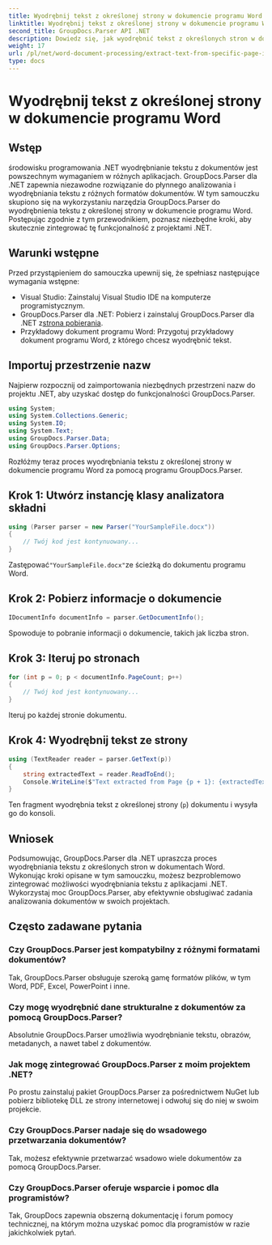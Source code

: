 ```yaml
---
title: Wyodrębnij tekst z określonej strony w dokumencie programu Word
linktitle: Wyodrębnij tekst z określonej strony w dokumencie programu Word
second_title: GroupDocs.Parser API .NET
description: Dowiedz się, jak wyodrębnić tekst z określonych stron w dokumentach programu Word za pomocą GroupDocs.Parser dla .NET. Zintegruj możliwości wyodrębniania tekstu ze swoją platformą .NET.
weight: 17
url: /pl/net/word-document-processing/extract-text-from-specific-page-in-word-document/
type: docs
---
```

# Wyodrębnij tekst z określonej strony w dokumencie programu Word

## Wstęp
środowisku programowania .NET wyodrębnianie tekstu z dokumentów jest powszechnym wymaganiem w różnych aplikacjach. GroupDocs.Parser dla .NET zapewnia niezawodne rozwiązanie do płynnego analizowania i wyodrębniania tekstu z różnych formatów dokumentów. W tym samouczku skupiono się na wykorzystaniu narzędzia GroupDocs.Parser do wyodrębnienia tekstu z określonej strony w dokumencie programu Word. Postępując zgodnie z tym przewodnikiem, poznasz niezbędne kroki, aby skutecznie zintegrować tę funkcjonalność z projektami .NET.
## Warunki wstępne
Przed przystąpieniem do samouczka upewnij się, że spełniasz następujące wymagania wstępne:
- Visual Studio: Zainstaluj Visual Studio IDE na komputerze programistycznym.
-  GroupDocs.Parser dla .NET: Pobierz i zainstaluj GroupDocs.Parser dla .NET z[strona pobierania](https://releases.groupdocs.com/parser/net/).
- Przykładowy dokument programu Word: Przygotuj przykładowy dokument programu Word, z którego chcesz wyodrębnić tekst.

## Importuj przestrzenie nazw
Najpierw rozpocznij od zaimportowania niezbędnych przestrzeni nazw do projektu .NET, aby uzyskać dostęp do funkcjonalności GroupDocs.Parser.
```csharp
using System;
using System.Collections.Generic;
using System.IO;
using System.Text;
using GroupDocs.Parser.Data;
using GroupDocs.Parser.Options;
```

Rozłóżmy teraz proces wyodrębniania tekstu z określonej strony w dokumencie programu Word za pomocą programu GroupDocs.Parser.
## Krok 1: Utwórz instancję klasy analizatora składni
```csharp
using (Parser parser = new Parser("YourSampleFile.docx"))
{
    // Twój kod jest kontynuowany...
}
```
 Zastępować`"YourSampleFile.docx"`ze ścieżką do dokumentu programu Word.
## Krok 2: Pobierz informacje o dokumencie
```csharp
IDocumentInfo documentInfo = parser.GetDocumentInfo();
```
Spowoduje to pobranie informacji o dokumencie, takich jak liczba stron.
## Krok 3: Iteruj po stronach
```csharp
for (int p = 0; p < documentInfo.PageCount; p++)
{
    // Twój kod jest kontynuowany...
}
```
Iteruj po każdej stronie dokumentu.
## Krok 4: Wyodrębnij tekst ze strony
```csharp
using (TextReader reader = parser.GetText(p))
{
    string extractedText = reader.ReadToEnd();
    Console.WriteLine($"Text extracted from Page {p + 1}: {extractedText}");
}
```
Ten fragment wyodrębnia tekst z określonej strony (`p`) dokumentu i wysyła go do konsoli.

## Wniosek
Podsumowując, GroupDocs.Parser dla .NET upraszcza proces wyodrębniania tekstu z określonych stron w dokumentach Word. Wykonując kroki opisane w tym samouczku, możesz bezproblemowo zintegrować możliwości wyodrębniania tekstu z aplikacjami .NET. Wykorzystaj moc GroupDocs.Parser, aby efektywnie obsługiwać zadania analizowania dokumentów w swoich projektach.

## Często zadawane pytania
### Czy GroupDocs.Parser jest kompatybilny z różnymi formatami dokumentów?
Tak, GroupDocs.Parser obsługuje szeroką gamę formatów plików, w tym Word, PDF, Excel, PowerPoint i inne.
### Czy mogę wyodrębnić dane strukturalne z dokumentów za pomocą GroupDocs.Parser?
Absolutnie GroupDocs.Parser umożliwia wyodrębnianie tekstu, obrazów, metadanych, a nawet tabel z dokumentów.
### Jak mogę zintegrować GroupDocs.Parser z moim projektem .NET?
Po prostu zainstaluj pakiet GroupDocs.Parser za pośrednictwem NuGet lub pobierz bibliotekę DLL ze strony internetowej i odwołuj się do niej w swoim projekcie.
### Czy GroupDocs.Parser nadaje się do wsadowego przetwarzania dokumentów?
Tak, możesz efektywnie przetwarzać wsadowo wiele dokumentów za pomocą GroupDocs.Parser.
### Czy GroupDocs.Parser oferuje wsparcie i pomoc dla programistów?
Tak, GroupDocs zapewnia obszerną dokumentację i forum pomocy technicznej, na którym można uzyskać pomoc dla programistów w razie jakichkolwiek pytań.